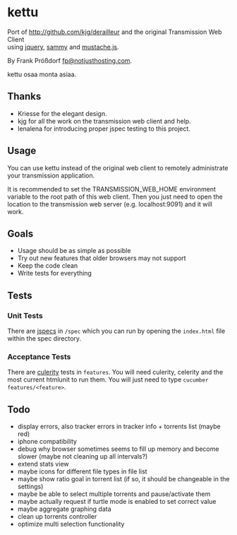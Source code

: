 # kettu
Port of http://github.com/kjg/derailleur and the original Transmission Web Client  
using [jquery](http://jquery.com), [sammy](http://github.com/quirkey/sammy) and [mustache.js](http://github.com/janl/mustache.js).

By Frank Prößdorf <fp@notjusthosting.com>.

kettu osaa monta asiaa.

## Thanks
* Kriesse for the elegant design.
* kjg for all the work on the transmission web client and help.
* lenalena for introducing proper jspec testing to this project.


## Usage
You can use kettu instead of the original web client to remotely administrate your transmission application.

It is recommended to set the TRANSMISSION_WEB_HOME environment variable to the root path of this web client. Then you just need to open the location to the transmission web server (e.g. localhost:9091) and it will work.

## Goals
* Usage should be as simple as possible
* Try out new features that older browsers may not support
* Keep the code clean
* Write tests for everything

## Tests

### Unit Tests
There are [jspecs](http://github.com/visionmedia/jspec) in `/spec` which you can run by opening the `index.html` file within the spec directory.

### Acceptance Tests
There are [culerity](http://github.com/langalex/culerity) tests in `features`. You will need culerity, celerity and the most current htmlunit to run them. You will just need to type `cucumber features/<feature>`.


## Todo
* display errors, also tracker errors in tracker info + torrents list (maybe red)
* iphone compatibility
* debug why browser sometimes seems to fill up memory and become slower (maybe not cleaning up all intervals?)
* extend stats view
* maybe icons for different file types in file list
* maybe show ratio goal in torrent list (if so, it should be changeable in the settings)
* maybe be able to select multiple torrents and pause/activate them
* maybe actually request if turtle mode is enabled to set correct value
* maybe aggregate graphing data
* clean up torrents controller
* optimize multi selection functionality